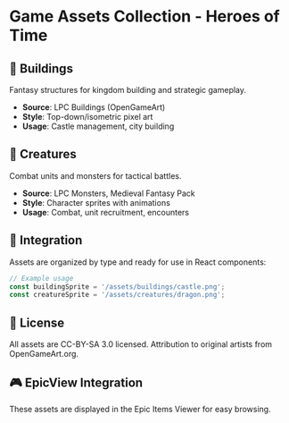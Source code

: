 # Game Assets Collection - Heroes of Time

## 🏰 Buildings
Fantasy structures for kingdom building and strategic gameplay.
- **Source**: LPC Buildings (OpenGameArt)
- **Style**: Top-down/isometric pixel art
- **Usage**: Castle management, city building

## 🐉 Creatures
Combat units and monsters for tactical battles.
- **Source**: LPC Monsters, Medieval Fantasy Pack
- **Style**: Character sprites with animations
- **Usage**: Combat, unit recruitment, encounters

## 🎨 Integration
Assets are organized by type and ready for use in React components:

```typescript
// Example usage
const buildingSprite = '/assets/buildings/castle.png';
const creatureSprite = '/assets/creatures/dragon.png';
```

## 📝 License
All assets are CC-BY-SA 3.0 licensed.
Attribution to original artists from OpenGameArt.org.

## 🎮 EpicView Integration
These assets are displayed in the Epic Items Viewer for easy browsing.
